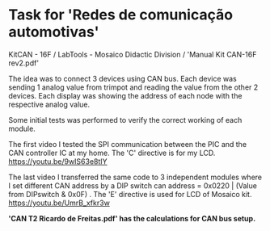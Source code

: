 # Task for 'Redes de comunicação automotivas'

KitCAN - 16F / LabTools - Mosaico Didactic Division / 'Manual Kit CAN-16F rev2.pdf'

The idea was to connect 3 devices using CAN bus. Each device was sending 1 analog value from trimpot and reading the value from the other 2 devices. Each display was showing the address of each node with the respective analog value.

Some initial tests was performed to verify the correct working of each module.

The first video I tested the SPI communication between the PIC and the CAN controller IC at my home. The 'C' directive is for my LCD.
https://youtu.be/9wIS63e8tIY

The last video I transferred the same code to 3 independent modules where I set different CAN address by a DIP switch 
can address = 0x0220 | (Value from DIPswitch & 0x0F) . The 'E' directive is used for LCD of Mosaico  kit.
https://youtu.be/UmrB_xfkr3w

**'CAN T2 Ricardo de Freitas.pdf' has the calculations for CAN bus setup.**
